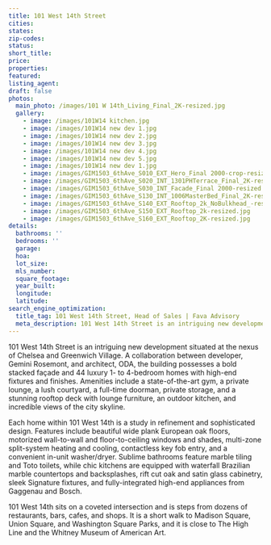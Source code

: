 ```yaml
---
title: 101 West 14th Street
cities:
states:
zip-codes:
status:
short_title:
price: 
properties: 
featured:
listing_agent:
draft: false
photos:
  main_photo: /images/101 W 14th_Living_Final_2K-resized.jpg
  gallery:
    - image: /images/101W14 kitchen.jpg
    - image: /images/101W14 new dev 1.jpg
    - image: /images/101W14 new dev 2.jpg
    - image: /images/101W14 new dev 3.jpg
    - image: /images/101W14 new dev 4.jpg
    - image: /images/101W14 new dev 5.jpg
    - image: /images/101W14 new dev 1.jpg
    - image: /images/GIM1503_6thAve_S010_EXT_Hero_Final 2000-crop-resized.jpg
    - image: /images/GIM1503_6thAve_S020_INT_1301PHTerrace_Final_2K-resized.jpg
    - image: /images/GIM1503_6thAve_S030_INT_Facade_Final 2000-resized.jpg
    - image: /images/GIM1503_6thAve_S130_INT_1006MasterBed_Final_2K-resized.jpg
    - image: /images/GIM1503_6thAve_S140_EXT_Rooftop_2k_NoBulkhead_-resized.jpg
    - image: /images/GIM1503_6thAve_S150_EXT_Rooftop_2k-resized.jpg
    - image: /images/GIM1503_6thAve_S160_EXT_Rooftop_2K-resized.jpg
details:
  bathrooms: ''
  bedrooms: ''
  garage:
  hoa:
  lot_size:
  mls_number:
  square_footage:
  year_built:
  longitude:
  latitude:
search_engine_optimization:
  title_tag: 101 West 14th Street, Head of Sales | Fava Advisory
  meta_description: 101 West 14th Street is an intriguing new development situated at the nexus of Chelsea and Greenwich Village. A collaboration between developer, Gemini Rosemont, and architect, ODA.
---
```


101 West 14th Street is an intriguing new development situated at the nexus of Chelsea and Greenwich Village. A collaboration between developer, Gemini Rosemont, and architect, ODA, the building possesses a bold stacked façade and 44 luxury 1- to 4-bedroom homes with high-end fixtures and finishes. Amenities include a state-of-the-art gym, a private lounge, a lush courtyard, a full-time doorman, private storage, and a stunning rooftop deck with lounge furniture, an outdoor kitchen, and incredible views of the city skyline.

Each home within 101 West 14th is a study in refinement and sophisticated design. Features include beautiful wide plank European oak floors, motorized wall-to-wall and floor-to-ceiling windows and shades, multi-zone split-system heating and cooling, contactless key fob entry, and a convenient in-unit washer/dryer. Sublime bathrooms feature marble tiling and Toto toilets, while chic kitchens are equipped with waterfall Brazilian marble countertops and backsplashes, rift cut oak and satin glass cabinetry, sleek Signature fixtures, and fully-integrated high-end appliances from Gaggenau and Bosch.

101 West 14th sits on a coveted intersection and is steps from dozens of restaurants, bars, cafes, and shops. It is a short walk to Madison Square, Union Square, and Washington Square Parks, and it is close to The High Line and the Whitney Museum of American Art.